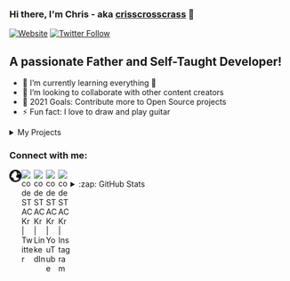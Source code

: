 ### Hi there, I'm Chris - aka [crisscrosscrass][website] 👋

[![Website](https://img.shields.io/website?label=crisscrosscrass.github.io/&style=for-the-badge&url=https://crisscrosscrass.github.io/)](https://crisscrosscrass.github.io/)
[![Twitter Follow](https://img.shields.io/twitter/follow/crisscrosscrass?color=1DA1F2&logo=twitter&style=for-the-badge)](https://twitter.com/intent/follow?original_referer=https%3A%2F%2Fgithub.com%2FcodeSTACKr&screen_name=crisscrosscrass)

## A passionate Father and Self-Taught Developer!
- 🌱 I’m currently learning everything 🤣
- 👯 I’m looking to collaborate with other content creators
- 🥅 2021 Goals: Contribute more to Open Source projects
- ⚡ Fun fact: I love to draw and play guitar

<details>
  <summary>My Projects</summary>
  <ul>
    <li><a href="https://employeecmsdemo.herokuapp.com/">EMPLOYEE CMS</a></li>
    <li><a href="https://vmicalc.herokuapp.com/">ICALENDAR READER</a></li>
    <li><a href="https://feedcomissioner.herokuapp.com/">FEED COMISSIONER</a></li>
    <li><a href="https://crisscrosscrass.github.io/assets/Projects/ScreenRecorder/index.html">SCREEN RECORDING</a></li>
    <li><a href="http://crisscrosscrass.epizy.com/">FEED DETECTIVE</a></li>
  </ul>

</details>

### Connect with me:

[<img align="left" alt="codeSTACKr.com" width="22px" src="https://raw.githubusercontent.com/iconic/open-iconic/master/svg/globe.svg" />][website]
[<img align="left" alt="codeSTACKr | Twitter" width="22px" src="https://cdn.jsdelivr.net/npm/simple-icons@v3/icons/twitter.svg" />][twitter]
[<img align="left" alt="codeSTACKr | LinkedIn" width="22px" src="https://cdn.jsdelivr.net/npm/simple-icons@v3/icons/linkedin.svg" />][linkedin]
[<img align="left" alt="codeSTACKr | YouTube" width="22px" src="https://cdn.jsdelivr.net/npm/simple-icons@3.13.0/icons/xing.svg" />][xing]
[<img align="left" alt="codeSTACKr | Instagram" width="22px" src="https://cdn.jsdelivr.net/npm/simple-icons@3.13.0/icons/stackoverflow.svg" />][stackoverflow]

<br />


<details>
  <summary>:zap: GitHub Stats</summary>

  <img align="left" alt="codeSTACKr's GitHub Stats" src="https://github-readme-stats.codestackr.vercel.app/api?username=codeSTACKr&show_icons=true&hide_border=true" />

</details>

[website]: https://crisscrosscrass.github.io/
[twitter]: https://twitter.com/crisscrosscrass
[youtube]: https://youtube.com/codeSTACKr
[xing]: https://www.xing.com/profile/Christopher_Eckardt/portfolio
[linkedin]: https://www.linkedin.com/in/christopher-eckardt/
[stackoverflow]: https://stackoverflow.com/users/8268744/crisscrosscrass